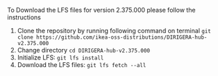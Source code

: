 To Download the LFS files for version 2.375.000 please follow the instructions

1. Clone the repository by running following command on terminal `git clone https://github.com/ikea-oss-distributions/DIRIGERA-hub-v2.375.000`
2. Change directory `cd DIRIGERA-hub-v2.375.000`
3. Initialize LFS: `git lfs install`
4. Download the LFS files: `git lfs fetch --all`
